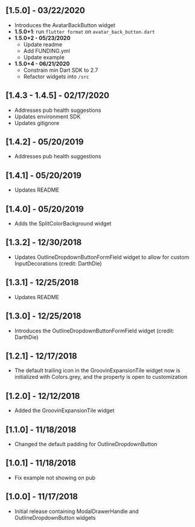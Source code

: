## [1.5.0] - 03/22/2020
* Introduces the AvatarBackButton widget
* **1.5.0+1**: run `flutter format` on `avatar_back_button.dart`
* **1.5.0+2 - 05/23/2020**
  * Update readme
  * Add FUNDING.yml
  * Update example
* **1.5.0+4 - 06/21/2020**
  * Constrain min Dart SDK to 2.7
  * Refactor widgets into `/src`

## [1.4.3 - 1.4.5] - 02/17/2020
* Addresses pub health suggestions
* Updates environment SDK
* Updates gitignore

## [1.4.2] - 05/20/2019
* Addresses pub health suggestions

## [1.4.1] - 05/20/2019
* Updates README

## [1.4.0] - 05/20/2019
* Adds the SplitColorBackground widget

## [1.3.2] - 12/30/2018
* Updates OutlineDropdownButtonFormField widget to allow for custom InputDecorations (credit: DarthDie)

## [1.3.1] - 12/25/2018
* Updates README

## [1.3.0] - 12/25/2018
* Introduces the OutlineDropdownButtonFormField widget (credit: DarthDie)

## [1.2.1] - 12/17/2018
* The default trailing icon in the GroovinExpansionTile widget now is initialized with Colors.grey,
and the property is open to customization

## [1.2.0] - 12/12/2018
* Added the GroovinExpansionTile widget

## [1.1.0] - 11/18/2018

* Changed the default padding for OutlineDropdownButton

## [1.0.1] - 11/18/2018

* Fix example not showing on pub

## [1.0.0] - 11/17/2018

* Initial release containing ModalDrawerHandle and OutlineDropdownButton widgets